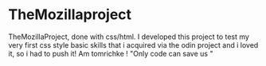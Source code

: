 # TheMozillaproject
TheMozillaProject, done with css/html.
I developed this project to test my very first css style basic skills that i acquired via the odin project and i loved it, so i had to push it! 
Am tomrichke ! "Only code can save us "
